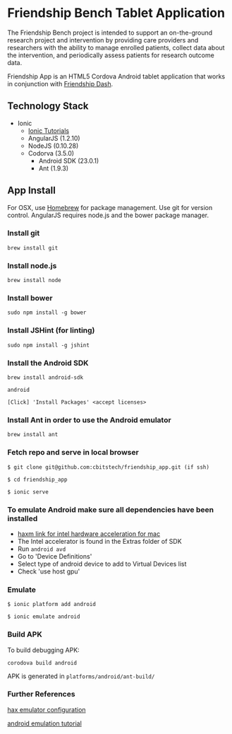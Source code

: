Friendship Bench Tablet Application
==========================
The Friendship Bench project is intended to support an on-the-ground research project and intervention by providing care providers and researchers with the ability to manage enrolled patients, collect data about the intervention, and periodically assess patients for research outcome data.

Friendship App is an HTML5 Cordova Android tablet application that works in conjunction with [Friendship Dash](https://github.com/cbitstech/friendship_dash).

## Technology Stack
- Ionic
  - [Ionic Tutorials](http://ionicframework.com/tutorials/)
  - AngularJS (1.2.10)
  - NodeJS (0.10.28)
  - Codorva (3.5.0)
    - Android SDK (23.0.1)
    - Ant (1.9.3)
  
## App Install
For OSX, use [Homebrew](http://brew.sh/) for package management. Use git for version control.
AngularJS requires node.js and the bower package manager.
### Install git
`brew install git`
### Install node.js
`brew install node`
### Install bower
`sudo npm install -g bower`
### Install JSHint (for linting)
`sudo npm install -g jshint`
### Install the Android SDK
`brew install android-sdk`

`android`

`[Click] 'Install Packages' <accept licenses>`

### Install Ant in order to use the Android emulator
`brew install ant`
### Fetch repo and serve in local browser
`$ git clone git@github.com:cbitstech/friendship_app.git (if ssh)`

`$ cd friendship_app`

`$ ionic serve`
### To emulate Android make sure all dependencies have been installed

- [haxm link for intel hardware acceleration for mac](https://confluence.nubic.northwestern.edu/download/attachments/1802317/haxm-macosx_r04.zip?version=1&modificationDate=1404249630272&api=v2)
- The Intel accelerator is found in the Extras folder of SDK
- Run `android avd`
- Go to 'Device Definitions'
- Select type of android device to add to Virtual Devices list
- Check 'use host gpu'

### Emulate
`$ ionic platform add android`

`$ ionic emulate android`

### Build APK
To build debugging APK:

`corodova build android`

APK is generated in `platforms/android/ant-build/`

### Further References
[hax emulator configuration](http://www.javaexperience.com/hax-is-not-working-and-emulator-runs-in-emulation-mode/#ixzz2p3inMj34)

[android emulation tutorial](http://panopticdev.com/blog2014/phonegap-mac-osx-setup-configuration-android-ios#createanandroiddevice)
